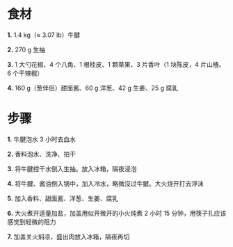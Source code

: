 # 食材
**1.** 1.4 kg（≈ 3.07 lb）牛腱

**2.** 270 g 生抽

**3.** 1 大勺花椒、4 个八角、1 根桂皮、1 颗草果、3 片香叶（1 块陈皮，4 片山楂、6 个干辣椒）

**4.** 160 g（葱伴侣）甜面酱、60 g 洋葱、42 g 生姜、25 g 腐乳

# 步骤
**1.** 牛腱泡水 3 小时去血水

**2.** 香料泡水、洗净、拍干

**3.** 将牛腱控干水倒入生抽。放入冰箱，隔夜浸泡


**4.** 将牛腱、酱油倒入锅中，加入冷水，略微沒过牛腱。大火烧开打去浮沫

**5.** 加入香料、甜面酱、洋葱、生姜、腐乳

**6.** 大火煮开适量加盐，加盖用似开微开的小火炖煮 2 小时 15 分钟，用筷子扎应该感觉到轻微的阻力

**7.** 加盖关火焖凉，盛出肉放入冰箱，隔夜再切
